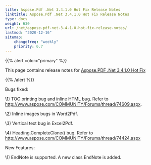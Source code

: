 ```yaml
---
title: Aspose.Pdf .Net 3.4.1.0 Hot Fix Release Notes
linktitle: Aspose.Pdf .Net 3.4.1.0 Hot Fix Release Notes
type: docs
weight: 630
url: /net/aspose-pdf-net-3-4-1-0-hot-fix-release-notes/
lastmod: "2020-12-16"
sitemap:
    changefreq: "weekly"
    priority: 0.7
---
```


{{% alert color="primary" %}} 

This page contains release notes for [Aspose.PDF .Net 3.4.1.0 Hot Fix](http://www.aspose.com/downloads/pdf/net/new-releases/aspose.pdf-.net-3.4.1.0-hot-fix/)

{{% /alert %}} 

Bugs fixed: 

\1) TOC printing bug and inline HTML bug. Refer to <http://www.aspose.com/COMMUNITY/Forums/thread/74609.aspx>. 

\2) Inline images bugs in Word2Pdf. 

\3) Vertical text bug in Excel2Pdf. 

\4) Heading.CompleteClone() bug. Refer to <http://www.aspose.com/COMMUNITY/Forums/thread/74424.aspx>

New Features: 

\1) EndNote is supported. A new class EndNote is added.
